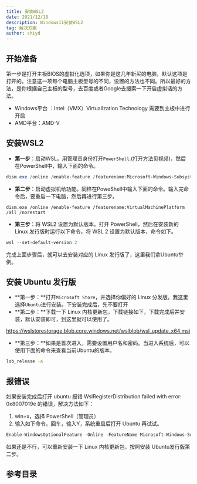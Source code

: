 ```yaml
---
title: 安装WSL2
date: 2021/12/18
description: Windows11安装WSL2
tag: 解决方案
author: shiyd
---
```


## 开始准备

第一步是打开主板BIOS的虚拟化选项，如果你是这几年新买的电脑，默认这项是打开的。注意这一项每个电脑主板型号的不同，设置的方法也不同。所以最好的方法，是你根据自己主板的型号，去百度或者Google去搜索一下开启虚拟话的方法。

- Windows平台 ：Intel（VMX）Virtuallzation Technology 需要到主板中进行开启
- AMD平台：AMD-V

## 安装WSL2

- **第一步**：启动WSL。用管理员身份打开`PowerShell`.(打开方法见视频)，然后在PowerShell中，输入下面的命令。

```powershell
dism.exe /online /enable-feature /featurename:Microsoft-Windows-Subsystem-Linux /all /norestart
```

- **第二步**：启动虚拟机给功能。同样在PoweShell中输入下面的命令。输入完命令后，要重启一下电脑，然后再进行第三步。

```powshell
dism.exe /online /enable-feature /featurename:VirtualMachinePlatform /all /norestart
```

- **第三步**：将 WSL2 设置为默认版本。打开 PowerShell，然后在安装新的 Linux 发行版时运行以下命令，将 WSL 2 设置为默认版本，命令如下。

```powershell
wsl --set-default-version 2
```

完成上面步骤后，就可以去安装对应的 Linux 发行版了，这里我们拿Ubuntu举例。

## 安装 Ubuntu 发行版

- **第一步：**打开`Microsoft Store`，并选择你偏好的 Linux 分发版。我这里选择`Ubuntu`进行安装。下安装完成后，先不要打开
- **第二步：**下载一下 Linux 内核更新包，下载链接如下，下载完成后并安装，默认安装即可，到这里就可以使用了。

https://wslstorestorage.blob.core.windows.net/wslblob/wsl_update_x64.msi

- **第三步：**如果是首次进入，需要设置用户名和密码。当进入系统后，可以使用下面的命令来查看当前Ubuntu的版本。

```bash
lsb_release -a
```

##  报错误

如果安装完成后打开 ubuntu 报错 WslRegisterDistribution failed with error: 0x8007019e 的错误，解决方法如下：

1. win+x，选择 PowerShell（管理员）
2. 输入如下命令，回车，输入Y，系统重启后打开 Ubuntu 再试试。

```powershell
Enable-WindowsOptionalFeature -Online -FeatureName Microsoft-Windows-Subsystem-Linux
```

如果还是不行，可以重新安装一下 Linux 内核更新包，按照安装 Ubuntu发行版第二步。

## 参考目录

[1]: https://blog.csdn.net/weixin_46211269/article/details/115466326 (报错误情况 )
[2]: https://jspang.com/article/80 (Windows11 中安装Linux 教程 | WSL2的使用)
[3]: https://learn.microsoft.com/zh-cn/windows/wsl/install-manual (旧版 WSL 的手动安装步骤)
